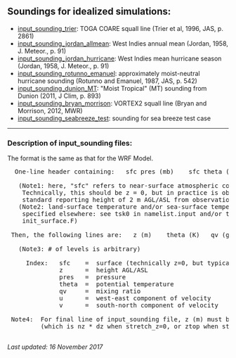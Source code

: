 ## Soundings for idealized simulations:

- [input_sounding_trier](input_sounding_trier):  TOGA COARE squall line (Trier et al, 1996, JAS, p. 2861)
- [input_sounding_jordan_allmean](input_sounding_jordan_allmean):  West Indies annual mean (Jordan, 1958, J. Meteor., p. 91)
- [input_sounding_jordan_hurricane](input_sounding_jordan_hurricane):  West Indies mean hurricane season (Jordan, 1958, J. Meteor., p. 91)
- [input_sounding_rotunno_emanuel](input_sounding_rotunno_emanuel):  approximately moist-neutral hurricane sounding (Rotunno and Emanuel, 1987, JAS, p. 542)
- [input_sounding_dunion_MT](input_sounding_dunion_MT):  "Moist Tropical" (MT) sounding from Dunion (2011, J Clim, p. 893)
- [input_sounding_bryan_morrison](input_sounding_bryan_morrison):  VORTEX2 squall line (Bryan and Morrison, 2012, MWR)
- [input_sounding_seabreeze_test](input_sounding_seabreeze_test):  sounding for sea breeze test case

* * *

### Description of input_sounding files:
  The format is the same as that for the WRF Model. 

<pre>
  One-line header containing:   sfc pres (mb)    sfc theta (K)    sfc qv (g/kg)

   (Note1: here, "sfc" refers to near-surface atmospheric conditions. 
    Technically, this should be z = 0, but in practice is obtained from the 
    standard reporting height of 2 m AGL/ASL from observations)
   (Note2: land-surface temperature and/or sea-surface temperature (SST) are 
    specified elsewhere: see tsk0 in namelist.input and/or tsk array in 
    init_surface.F)

 Then, the following lines are:   z (m)    theta (K)   qv (g/kg)    u (m/s)    v (m/s)

   (Note3: # of levels is arbitrary)

     Index:   sfc    =  surface (technically z=0, but typically from 2 m AGL/ASL obs)
              z      =  height AGL/ASL
              pres   =  pressure
              theta  =  potential temperature
              qv     =  mixing ratio
              u      =  west-east component of velocity
              v      =  south-north component of velocity

 Note4:  For final line of input_sounding file, z (m) must be greater than the model top 
         (which is nz * dz when stretch_z=0, or ztop when stretch_z=1,  etc)

</pre>
_Last updated:  16 November 2017_
